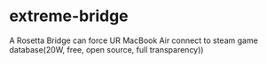 # extreme-bridge
A Rosetta Bridge can force UR MacBook Air connect to steam game database(20W, free, open source, full transparency))
